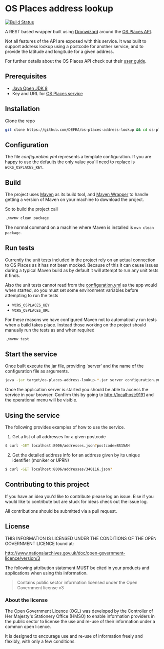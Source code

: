 # OS Places address lookup

[![Build Status](https://travis-ci.org/DEFRA/os-places-address-lookup.svg?branch=master)](https://travis-ci.org/DEFRA/os-places-address-lookup)

A REST based wrapper built using [Dropwizard](http://dropwizard.io/) around the [OS Places API](http://www.ordnancesurvey.co.uk/business-and-government/products/os-places/index.html).

Not all features of the API are exposed with this service. It was built to support address lookup using a postcode for another service, and to provide the latitude and longitude for a given address.

For further details about the OS Places API check out their [user guide](http://www.ordnancesurvey.co.uk/docs/user-guides/os-places-user-guide-technical-specification.pdf).

## Prerequisites

* [Java Open JDK 8](http://openjdk.java.net/install/)
* Key and URL for [OS Places service](http://www.ordnancesurvey.co.uk/business-and-government/products/os-places/index.html)

## Installation

Clone the repo

```bash
git clone https://github.com/DEFRA/os-places-address-lookup && cd os-places-address-lookup
```

## Configuration

The file *configuration.yml* represents a template configuration. If you are happy to use the defaults the only value you'll need to replace is `WCRS_OSPLACES_KEY`.

## Build

The project uses [Maven](https://maven.apache.org/) as its build tool, and [Maven Wrapper](https://github.com/takari/maven-wrapper) to handle getting a version of Maven on your machine to download the project.

So to build the project call

```bash
./mvnw clean package
```

The normal command on a machine where Maven is installed is `mvn clean package`.

## Run tests

Currently the unit tests included in the project rely on an actual connection to OS Places as it has not been mocked. Because of this it can cause issues during a typical Maven build as by default it will attempt to run any unit tests it finds.

Also the unit tests cannot read from the [configuration.yml](configuration.yml) as the app would when started, so you must set some environment variables before attempting to run the tests

- `WCRS_OSPLACES_KEY`
- `WCRS_OSPLACES_URL`

For these reasons we have configured Maven not to automatically run tests when a build takes place. Instead those working on the project should manually run the tests as and when required

```bash
./mvnw test
```

## Start the service

Once built execute the jar file, providing 'server' and the name of the configuration file as arguments.

```bash
java -jar target/os-places-address-lookup-*.jar server configuration.yml
```

Once the application server is started you should be able to access the service in your browser. Confirm this by going to [http://localhost:9191](http://localhost:9191) and the operational menu will be visible.

## Using the service

The following provides examples of how to use the service.

1) Get a list of all addresses for a given postcode

```bash
$ curl -GET localhost:8006/addresses.json?postcode=BS15AH
```

2) Get the detailed address info for an address given by its unique identifier (moniker or UPRN)

```bash
$ curl -GET localhost:8006/addresses/340116.json?
```

## Contributing to this project

If you have an idea you'd like to contribute please log an issue. Else if you would like to contribute but are stuck for ideas check out the issue log.

All contributions should be submitted via a pull request.

## License

THIS INFORMATION IS LICENSED UNDER THE CONDITIONS OF THE OPEN GOVERNMENT LICENCE found at:

http://www.nationalarchives.gov.uk/doc/open-government-licence/version/3

The following attribution statement MUST be cited in your products and applications when using this information.

>Contains public sector information licensed under the Open Government license v3

### About the license

The Open Government Licence (OGL) was developed by the Controller of Her Majesty's Stationery Office (HMSO) to enable information providers in the public sector to license the use and re-use of their information under a common open licence.

It is designed to encourage use and re-use of information freely and flexibly, with only a few conditions.
